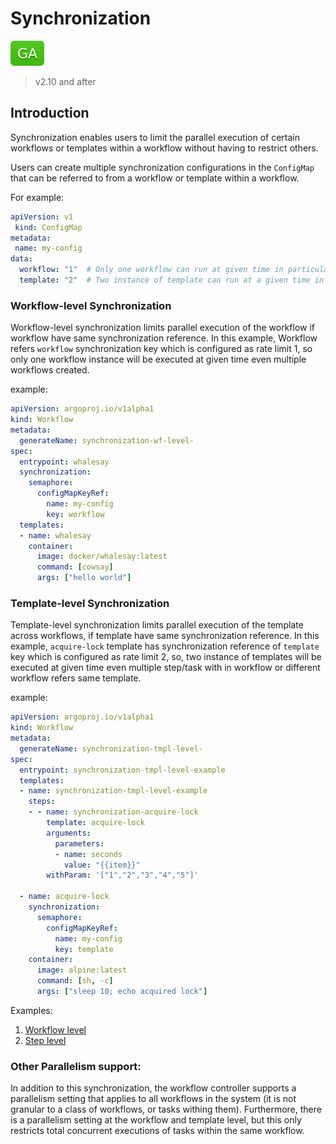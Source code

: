 # Synchronization

![GA](assets/ga.svg)

> v2.10 and after

## Introduction
Synchronization enables users to limit the parallel execution of certain workflows or 
templates within a workflow without having to restrict others.

Users can create multiple synchronization configurations in the `ConfigMap` that can be referred to 
from a workflow or template within a workflow.

For example:
```yaml
apiVersion: v1
 kind: ConfigMap
metadata:
 name: my-config
data:
  workflow: "1"  # Only one workflow can run at given time in particular namespace
  template: "2"  # Two instance of template can run at a given time in particular namespace
```

### Workflow-level Synchronization
Workflow-level synchronization limits parallel execution of the workflow if workflow have same synchronization reference. 
In this example, Workflow refers `workflow` synchronization key which is configured as rate limit 1, 
so only one workflow instance will be executed at given time even multiple workflows created. 

example:

```yaml
apiVersion: argoproj.io/v1alpha1
kind: Workflow
metadata:
  generateName: synchronization-wf-level-
spec:
  entrypoint: whalesay
  synchronization:
    semaphore:
      configMapKeyRef:
        name: my-config
        key: workflow
  templates:
  - name: whalesay
    container:
      image: docker/whalesay:latest
      command: [cowsay]
      args: ["hello world"]
```

### Template-level Synchronization
Template-level synchronization limits parallel execution of the template across workflows, if template have same synchronization reference. 
In this example, `acquire-lock` template has synchronization reference of `template` key which is configured as rate limit 2, 
so, two instance of templates will be executed at given time even multiple step/task with in workflow or different workflow refers same template. 

example:

```yaml
apiVersion: argoproj.io/v1alpha1
kind: Workflow
metadata:
  generateName: synchronization-tmpl-level-
spec:
  entrypoint: synchronization-tmpl-level-example
  templates:
  - name: synchronization-tmpl-level-example
    steps:
    - - name: synchronization-acquire-lock
        template: acquire-lock
        arguments:
          parameters:
          - name: seconds
            value: "{{item}}"
        withParam: '["1","2","3","4","5"]'

  - name: acquire-lock
    synchronization:
      semaphore:
        configMapKeyRef:
          name: my-config
          key: template
    container:
      image: alpine:latest
      command: [sh, -c]
      args: ["sleep 10; echo acquired lock"]
```
Examples:
1. [Workflow level](https://github.com/argoproj/argo/blob/master/examples/synchronization-wf-level.yaml)
2. [Step level](https://github.com/argoproj/argo/blob/master/examples/synchronization-tmpl-level.yaml)

### Other Parallelism support:
In addition to this synchronization, the workflow controller supports a parallelism setting that applies to all workflows 
in the system (it is not granular to a class of workflows, or tasks withing them). Furthermore, there is a parallelism setting 
at the workflow and template level, but this only restricts total concurrent executions of tasks within the same workflow.


